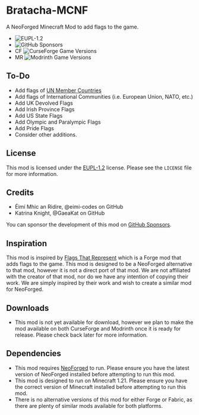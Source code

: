 # Bratacha-MCNF

A NeoForged Minecraft Mod to add flags to the game.

- ![EUPL-1.2](https://img.shields.io/badge/License-EUPL_1.2_-blue?style=plastic)
- ![GitHub Sponsors](https://img.shields.io/github/sponsors/eimi-codes?style=social&logo=githubsponsors)
- CF ![CurseForge Game Versions](https://img.shields.io/curseforge/game-versions/1085947)
- MR ![Modrinth Game Versions](https://img.shields.io/modrinth/game-versions/1QgLs9LX)

## To-Do

- Add flags of [UN Member Countries](https://www.un.org/en/about-us/member-states)
- Add flags of International Communities (i.e. European Union, NATO, etc.)
- Add UK Devolved Flags
- Add Irish Province Flags
- Add US State Flags
- Add Olympic and Paralympic Flags
- Add Pride Flags
- Consider other additions.

## License

This mod is licensed under the [EUPL-1.2](https://opensource.org/licenses/EUPL-1.2) license. Please see the `LICENSE` file for more information.

## Credits

- Éimí Mhic an Ridire, @eimi-codes on GitHub
- Katrina Knight, @GaeaKat on GitHub

You can sponsor the development of this mod on [GitHub Sponsors](https://github.com/sponsors/eimi-codes).

## Inspiration

This mod is inspired by [Flags That Represent](https://www.curseforge.com/minecraft/mc-mods/flags-that-represent) which is a Forge mod that adds flags to the game. This mod is designed to be a NeoForged alternative to that mod, however it is not a direct port of that mod. We are not affiliated with the creator of that mod, nor do we have any intention of copying their work. We are simply inspired by their work and wish to create a similar mod for NeoForged.

## Downloads

- This mod is not yet available for download, however we plan to make the mod available on both CurseForge and Modrinth once it is ready for release. Please check back later for more information.

## Dependencies

- This mod requires [NeoForged](https://neoforged.net) to run. Please ensure you have the latest version of NeoForged installed before attempting to run this mod.
- This mod is designed to run on Minecraft 1.21. Please ensure you have the correct version of Minecraft installed before attempting to run this mod.
- There is no alternative versions of this mod for either Forge or Fabric, as there are plenty of similar mods available for both platforms.
